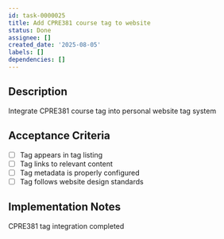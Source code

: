 ```yaml
---
id: task-0000025
title: Add CPRE381 course tag to website
status: Done
assignee: []
created_date: '2025-08-05'
labels: []
dependencies: []
---
```


## Description

Integrate CPRE381 course tag into personal website tag system

## Acceptance Criteria

- [ ] Tag appears in tag listing
- [ ] Tag links to relevant content
- [ ] Tag metadata is properly configured
- [ ] Tag follows website design standards

## Implementation Notes

CPRE381 tag integration completed
